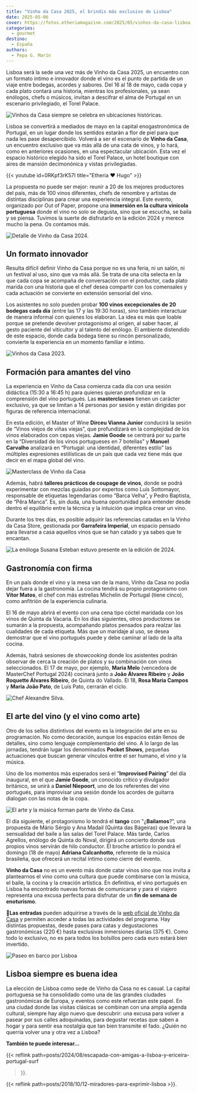 ```yaml
---
title: "Vinho da Casa 2025, el brindis más exclusivo de Lisboa"
date: 2025-05-06
cover: https://fotos.etheriamagazine.com/2025/05/vinhos-da-casa-lisboa.jpeg
categories: 
  - gourmet
destino: 
  - España
authors: 
  - Pepa G. Marín
---
```


Lisboa será la sede una vez más de Vinho da Casa 2025, un encuentro con un formato 
íntimo e innovador donde el vino es el punto de partida de un viaje entre bodegas, 
acordes y sabores. Del 16 al 18 de mayo, cada copa y cada plato contará una historia, 
mientras los profesionales, ya sean enólogos, chefs o músicos, invitan a descifrar el 
alma de Portugal en un escenario privilegiado, el Torel Palace. 

![Vinhos da Casa siempre se celebra en ubicaciones históricas.](https://fotos.etheriamagazine.com/2025/05/vinho-da-casa-etheria-magazine-2.jpg "Vinhos da Casa se celebra en lugares históricos, en 2024 fue en La Distillerie. © Pepa García")

Lisboa se convertirá a mediados de mayo en la capital enogastronómica de Portugal, en un 
lugar donde los sentidos estarán a flor de piel para que nada les pase desapercibido. 
Volverá a ser el escenario de **Vinho da Casa**, un encuentro exclusivo que va más allá 
de una cata de vinos, y lo hará, como en anteriores ocasiones, en una espectacular 
ubicación. Esta vez el espacio histórico elegido ha sido el Torel Palace, un hotel 
boutique con aires de mansión decimonónica y vistas privilegiadas. 


{{< youtube id=0RKpf3rK57I title="Etheria ♥️ Hugo" >}}

La propuesta no puede ser mejor: reunir a 20 de los mejores productores del país, más de 
100 vinos diferentes, chefs de renombre y artistas de distintas disciplinas para crear 
una experiencia integral. Este evento, organizado por Out of Paper, propone una 
**inmersión en la cultura vinícola portuguesa** donde el vino no solo se degusta, sino 
que se escucha, se baila y se piensa. Tuvimos la suerte de disfrutarlo en la edición 
2024 y merece mucho la pena. Os contamos más. 

![Detalle de Vinho da Casa 2024.](https://fotos.etheriamagazine.com/2025/05/vinho-da-casa-etheria.jpg "Detalle de Vinho da Casa 2024, en La Distillerie. © Pepa García")

## Un formato innovador

Resulta difícil definir Vinho da Casa porque no es una feria, ni un salón, ni un 
festival al uso, sino que va más allá. Se trata de una cita selecta en la que cada copa 
se acompaña de conversación con el productor, cada plato marida con una historia que el 
chef desea compartir con los comensales y cada actuación se convierte en extensión 
sensorial del vino. 

Los asistentes no solo pueden probar **100 vinos excepcionales de 20 bodegas cada día** 
(entre las 17 y las 19:30 horas), sino también interactuar de manera informal con 
quienes los elaboran. La idea es más que loable porque se pretende devolver protagonismo 
al origen, al saber hacer, al gesto paciente del viticultor y al talento del enólogo. El 
ambiente distendido de este espacio, donde cada bodega tiene su rincón personalizado, 
convierte la experiencia en un momento familiar e íntimo. 

![Vinhos da Casa 2023.](https://fotos.etheriamagazine.com/2025/05/vinhos-da-casa-lisboa.jpeg "Vinhos da Casa 2023. © Rui Oliveira/ Publico")

## Formación para amantes del vino

La experiencia en Vinho da Casa comienza cada día con una sesión didáctica (15:30 a 
16:45 h) para quienes quieran profundizar en la comprensión del vino portugués. Las 
**masterclasses** tienen un carácter exclusivo, ya que se limitan a 14 personas por 
sesión y están dirigidas por figuras de referencia internacional. 

En esta edición, el Master of Wine **Dirceu Vianna Junior** conducirá la sesión de 
“Vinos viejos de viñas viejas”, que profundizará en la complejidad de los vinos 
elaborados con cepas viejas. **Jamie Goode** se centrará por su parte en la “Diversidad 
de los vinos portugueses en 7 botellas” y **Manuel Carvalho** analizará en “Portugal: 
una identidad, diferentes estilo” las múltiples expresiones estilísticas de un país que 
cada vez tiene más que decir en el mapa global del vino. 

![Masterclass de Vinho da Casa](https://fotos.etheriamagazine.com/2025/05/vinho-da-casa-2024.jpeg "Cada masterclass es impartida por reputados enólogos. © Vinho da Casa")

Además, habrá **talleres prácticos de coupage de vinos**, donde se podrá experimentar 
con mezclas guiadas por expertos como Luís Sottomayor, responsable de etiquetas 
legendarias como “Barca Velha”, y Pedro Baptista, de “Pêra Manca”. Es, sin duda, una 
buena oportunidad para entender desde dentro el equilibrio entre la técnica y la 
intuición que implica crear un vino. 

Durante los tres días, es posible adquirir las referencias catadas en la Vinho da Casa 
Store, gestionada por **Garrafeira Imperial**, un espacio pensado para llevarse a casa 
aquellos vinos que se han catado y ya sabes que te encantan. 

![La enóloga Susana Esteban estuvo presente en la edición de 2024.](https://fotos.etheriamagazine.com/2025/05/susana-esteban-vinho-da-casa.jpg "La enóloga Susana Esteban estuvo presente en la edición de 2024. © Pepa García")

## Gastronomía con firma

En un país donde el vino y la mesa van de la mano, Vinho da Casa no podía dejar fuera a 
la gastronomía. La cocina tendrá su propio protagonismo con **Vítor Matos**, el chef con 
más estrellas Michelin de Portugal (tiene cinco), como anfitrión de la experiencia 
culinaria. 

El 16 de mayo abrirá el evento con una cena tipo cóctel maridada con los vinos de Quinta 
da Vacaria. En los días siguientes, otros productores se sumarán a la propuesta, 
acompañando platos pensados para realzar las cualidades de cada etiqueta. Más que un 
maridaje al uso, se desea demostrar que el vino portugués puede y debe caminar al lado 
de la alta cocina. 

Además, habrá sesiones de _showcooking_ donde los asistentes podrán observar de cerca la 
creación de platos y su combinación con vinos seleccionados. El 17 de mayo, por ejemplo, 
**Maria Melo** (vencedora de MasterChef Portugal 2024) cocinará junto a **João Álvares 
Ribeiro** y **João Roquette Álvares Ribeiro**, de Quinta do Vallado. El 18, **Rosa Maria 
Campos** y **Maria João Pato**, de Luís Pato, cerrarán el ciclo. 

![Chef Alexandre Silva.](https://fotos.etheriamagazine.com/2025/05/vinho-da-casa-etheria-magazine-3.jpg "En 2024, el chef invitado fue Alexandre Silva.© Pepa García")

## El arte del vino (y el vino como arte)

Otro de los sellos distintivos del evento es la integración del arte en su programación. 
No como decoración, aunque los espacios están llenos de detalles, sino como lenguaje 
complementario del vino. A lo largo de las jornadas, tendrán lugar los denominados 
**Pocket Shows**, pequeñas actuaciones que buscan generar vínculos entre el ser humano, 
el vino y la música. 

Uno de los momentos más esperados será el “**Improvised Pairing**” del día inaugural, en 
el que **Jamie Goode**, un conocido crítico y divulgador británico, se unirá a **Daniel 
Niepoort**, uno de los referentes del vino portugués, para improvisar una sesión donde 
los acordes de guitarra dialogan con las notas de la copa. 

![El arte y la música forman parte de Vinho da Casa.](https://fotos.etheriamagazine.com/2025/05/vinho-da-casa-musica.jpg "El arte y la música forman parte del evento. © Vinho da Casa")

El día siguiente, el protagonismo lo tendrá el **tango** con "¿**Bailamos**?”, una 
propuesta de Mário Sérgio y Ana Madail (Quinta das Bágeiras) que llevará la sensualidad 
del baile a las salas del Torel Palace. Más tarde, Carlos Agrellos, enólogo de Quinta do 
Noval, dirigirá un concierto donde sus propios vinos servirán de hilo conductor. El 
broche artístico lo pondrá el domingo (18 de mayo) **Adriana Calcanhotto**, referente de 
la música brasileña, que ofrecerá un recital íntimo como cierre del evento. 

**Vinho da Casa** no es un evento más donde catar vinos sino que nos invita a 
plantearnos el vino como una cultura que puede combinarse con la música, el baile, la 
cocina y la creación artística. En definitiva, el vino portugués en Lisboa ha encontrado 
nuevas formas de comunicarse y para el viajero representa una excusa perfecta para 
disfrutar de un **fin de semana de enoturismo**. 

📍**Las entradas** pueden adquirirse a través de la [web oficial de Vinho da 
Casa](https://vinhodacasa.pt/home-2025-en/) y permiten acceder a todas las actividades 
del programa. Hay distintas propuestas, desde pases para catas y degustaciones 
gastronómicas (220 €) hasta exclusivas inmersiones diarias (375 €). Como todo lo 
exclusivo, no es para todos los bolsillos pero cada euro estará bien invertido. 

![Paseo en barco por Lisboa](https://fotos.etheriamagazine.com/2025/05/lisboa-barco.jpg "Si el tiempo es propicio, no os perdáis un paseo un barco por la costa lisboeta. © Pepa García")

## Lisboa siempre es buena idea

La elección de Lisboa como sede de Vinho da Casa no es casual. La capital portuguesa se 
ha consolidado como una de las grandes ciudades gastronómicas de Europa, y eventos como 
este refuerzan este papel. En una ciudad donde las visitas clásicas se combinan con una 
amplia agenda cultural, siempre hay algo nuevo que descubrir: una excusa para volver a 
pasear por sus calles adoquinadas, para degustar recetas que saben a hogar y para sentir 
esa nostalgia que tan bien transmite el fado. ¿Quién no querría volver una y otra vez a 
Lisboa? 

**También te puede interesar…** 

{{< reflink path=posts/2024/08/escapada-con-amigas-a-lisboa-y-ericeira-portugal-surf 
>}}. 

{{< reflink path=posts/2018/10/12-miradores-para-exprimir-lisboa >}}.
